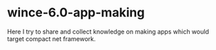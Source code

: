 # wince-6.0-app-making
Here I try to share and collect knowledge on making apps which would target compact net framework.
